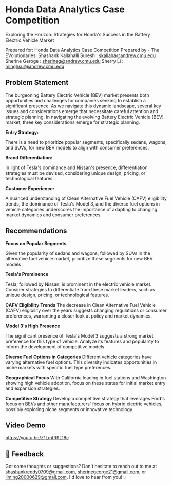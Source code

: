 
# Honda Data Analytics Case Competition

Exploring the Horizon: Strategies for Honda's Success in the Battery Electric Vehicle Market

Prepared for:
Honda Data Analytics Case Competition 
Prepared by - The EVolutionaries:
Shashank Kallahalli Suresh :  skallaha@andrew.cmu.edu
Sherine Geroge : sherineg@andrew.cmu.edu
Sherry Li : minghsul@andrew.cmu.edu

## Problem Statement

The burgeoning Battery Electric Vehicle (BEV) market presents both opportunities and challenges for companies seeking to establish a significant presence. As we navigate this dynamic landscape, several key issues and considerations emerge that necessitate careful attention and strategic planning.
In navigating the evolving Battery Electric Vehicle (BEV) market, three key considerations emerge for strategic planning. 

**Entry Strategy:** 

There is a need to prioritize popular segments, specifically sedans, wagons, and SUVs, for new BEV models to align with consumer preferences.

**Brand Differentiation:** 

In light of Tesla's dominance and Nissan's presence, differentiation strategies must be devised, considering unique design, pricing, or technological features. 

**Customer Experience:** 

A nuanced understanding of Clean Alternative Fuel Vehicle (CAFV) eligibility trends, the dominance of Tesla's Model 3, and the diverse fuel options in vehicle categories underscores the importance of adapting to changing market dynamics and consumer preferences. 

## Recommendations

**Focus on Popular Segments** 

Given the popularity of sedans and wagons, followed by SUVs in the alternative fuel vehicle market, prioritize these segments for new BEV models

**Tesla's Prominence** 

Tesla, followed by Nissan, is prominent in the electric vehicle market. Consider strategies to differentiate from these market leaders, such as unique design, pricing, or technological features.

**CAFV Eligibility Trends** 
The decrease in Clean Alternative Fuel Vehicle (CAFV) eligibility over the years suggests changing regulations or consumer preferences, warranting a closer look at policy and market dynamics.

**Model 3's High Presence** 

The significant presence of Tesla's Model 3 suggests a strong market preference for this type of vehicle. Analyze its features and popularity to inform the development of competitive models.

**Diverse Fuel Options in Categories**
Different vehicle categories have varying alternative fuel options. This diversity indicates opportunities in niche markets with specific fuel type preferences.

**Geographical Focus**
With California leading in fuel stations and Washington showing high vehicle adoption, focus on these states for initial market entry and expansion strategies.

**Competitive Strategy**
Develop a competitive strategy that leverages Ford's focus on BEVs and other manufacturers' focus on hybrid electric vehicles, possibly exploring niche segments or innovative technology.


## Video Demo
https://youtu.be/Z1LmfR9L18c

## 💌 Feedback
Got some thoughts or suggestions? Don't hesitate to reach out to me at shashankreddy0709@gmail.com, sherinegeorge21@gmail.com, or liming20000629@gmail.com. I'd love to hear from you! 💡

